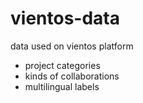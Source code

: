 # vientos-data
data used on vientos platform

* project categories
* kinds of collaborations
* multilingual labels
